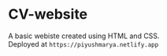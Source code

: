 # CV-website
A basic webiste created using HTML and CSS.<br>
Deployed at `https://piyushmarya.netlify.app`
